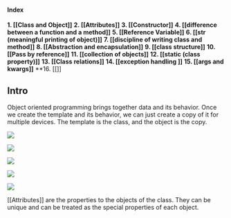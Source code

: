 

#### Index 

**1. [[Class and Object]]**
**2. [[Attributes]]**
**3. [[Constructor]]**
**4. [[difference between a function and a method]]**
**5. [[Reference Variable]]**
**6. [[__str__ (meaningful  printing of object)]]**
**7. [[discipline of writing class and method]]**
**8. [[Abstraction and encapsulation]]**
**9. [[class structure]]**
**10. [[Pass by reference]]**
**11. [[collection of objects]]**
**12. [[static (class property)]]**
**13. [[Class relations]]**
**14. [[exception handling ]]**
**15. [[args and kwargs]]**
**16. [[]]
## Intro 
 Object oriented programming brings together data and its behavior. Once we create the template and its behavior, we can just create a copy of it for multiple devices. The template is the class, and the object is the copy.



![](https://lh6.googleusercontent.com/wUHmkXzPeWhrmCWZ-J1Rho8_bESJmXZ_TNEqiuNxg2b_RFwejnZpt_P47fgNcy0NhCnOcJtAj0a4xjBWs15-z-qN3phe9Yx354GCqrxM06KbI3nkfa_ephJeLk1OeM0XpuHKPW-9Jm6on9MO8Q3Yr8E)

![](https://lh5.googleusercontent.com/PWkHYsX-gq8UzEQ9mhEYqwwwTfcoPXnIJMEbD3uxGmiyCl4hjtVC4YJq8XGukfzA2XMa9SBJjr16ztHTC5V0ywYt0SkQQkBsiYY2bVh_R9XHEimkD9xtN2cnjiOL81l_P0M7m8CUBSySTPxsFxnpWWQ)

**![](https://lh5.googleusercontent.com/K0D6pJ1YZM3xiCcx0uXyL56sokEzHV0tzaSy--3QhGT3Qg3SPyBhTAmC1mO10Fs_NIVDwKGUOPDc-dh-vMI8S5QJhSeG976NYyn1oQ6ToHIb8xfvuoiMGiQTIq_cn2oN_lRLTZsDsWfPC2pdEJKK3pE)**

**![](https://lh4.googleusercontent.com/3lM--FubCwHcCdIy2TRkpNvIvjgB0SdU3J08LUjyd_XiRhBcXmy7qxOBfpqurVXfdJdakX1DaM5_r7uKLl1XC-bw0Rf3FqJaiecuib8rXli7LQf4dwK6gRzsyBIp7v1J4estIWqAU8g6bf6Iwez1tWQ)**

**![](https://lh3.googleusercontent.com/Wp_ZE2O_2fCvTtMbm04wc_BsYMsNnA4zXXGiKjez4Imu-61Zcl-h1_U8Pfu6PZVZS0e09FGePzu9qgCvs9c-D8c_SRsWxnD_YwQzkhAoxn5qWlc9WF91K48IdJvuVToUBNPS3VzKDA_5GXRQo0ZwTMo)**


[[Attributes]] are the properties to the objects of the class. They can be unique and can be treated as the special properties of each object.